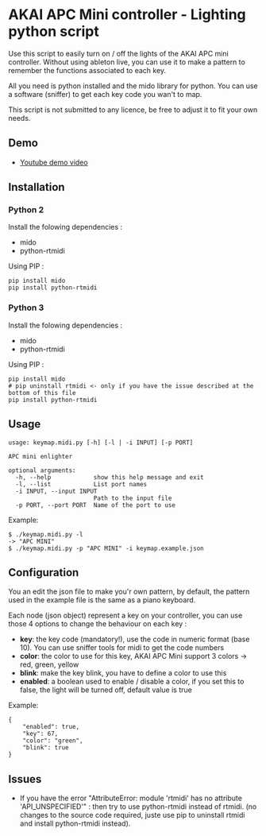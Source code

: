 # AKAI APC Mini controller - Lighting python script

Use this script to easily turn on / off the lights of the AKAI APC mini controller. Without using ableton live, you can use it to make a pattern to remember the functions associated to each key.

All you need is python installed and the mido library for python.
You can use a software (sniffer) to get each key code you wan't to map.

This script is not submitted to any licence, be free to adjust it to fit your own needs.

## Demo
- [Youtube demo video](https://youtu.be/9KhLs2uHBk8)

## Installation
### Python 2
Install the folowing dependencies :
- mido
- python-rtmidi

Using PIP :
```
pip install mido
pip install python-rtmidi
```

### Python 3
Install the folowing dependencies :
- mido
- python-rtmidi

Using PIP :
```
pip install mido
# pip uninstall rtmidi <- only if you have the issue described at the bottom of this file
pip install python-rtmidi
```

## Usage
```
usage: keymap.midi.py [-h] [-l | -i INPUT] [-p PORT]

APC mini enlighter

optional arguments:
  -h, --help            show this help message and exit
  -l, --list            List port names
  -i INPUT, --input INPUT
                        Path to the input file
  -p PORT, --port PORT  Name of the port to use
```

Example:
```
$ ./keymap.midi.py -l
-> "APC MINI"
$ ./keymap.midi.py -p "APC MINI" -i keymap.example.json 
```

## Configuration
You an edit the json file to make you'r own pattern, by default, the pattern used in the example file is the same as a piano keyboard.

Each node (json object) represent a key on your controller, you can use those 4 options to change the behaviour on each key :

- **key**:		the key code (mandatory!), use the code in numeric format (base 10). You can use sniffer tools for midi to get the code numbers
- **color**:		the color to use for this key, AKAI APC Mini support 3 colors -> red, green, yellow
- **blink**:		make the key blink, you have to define a color to use this
- **enabled**:	a boolean used to enable / disable a color, if you set this to false, the light will be turned off, default value is true

Example:
```
{
    "enabled": true,
    "key": 67,
    "color": "green",
    "blink": true
}
```

## Issues
- If you have the error "AttributeError: module 'rtmidi' has no attribute 'API_UNSPECIFIED'" : then try to use python-rtmidi instead of rtmidi. (no changes to the source code required, juste use pip to uninstall rtmidi and install python-rtmidi instead).

